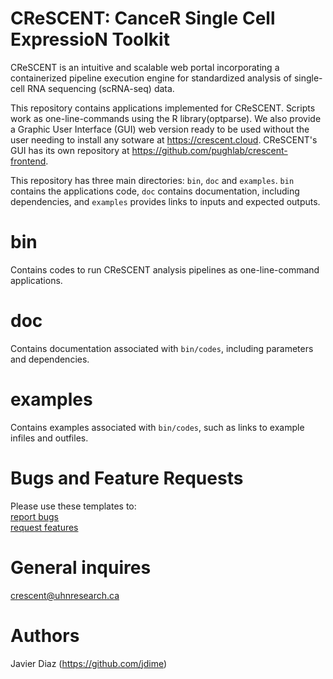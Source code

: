 # CReSCENT: CanceR Single Cell ExpressioN Toolkit

CReSCENT is an intuitive and scalable web portal incorporating a containerized pipeline execution engine for standardized analysis of single-cell RNA sequencing (scRNA-seq) data.

This repository contains applications implemented for CReSCENT. Scripts work as one-line-commands using the R library(optparse). We also provide a Graphic User Interface (GUI) web version ready to be used without the user needing to install any sotware at https://crescent.cloud. CReSCENT's GUI has its own repository at https://github.com/pughlab/crescent-frontend.

This repository has three main directories: `bin`, `doc` and `examples`. `bin` contains the applications code, `doc` contains documentation, including dependencies, and `examples` provides links to inputs and expected outputs.

bin
================
Contains codes to run CReSCENT analysis pipelines as one-line-command applications.

doc
================
Contains documentation associated with `bin/codes`, including parameters and dependencies.

examples
================
Contains examples associated with `bin/codes`, such as links to example infiles and outfiles.

Bugs and Feature Requests
================
Please use these templates to: <br />
[report bugs](https://github.com/pughlab/crescent/blob/master/.github/ISSUE_TEMPLATE/bug_report.md) <br />
[request features](https://github.com/pughlab/crescent/blob/master/.github/ISSUE_TEMPLATE/feature_request.md)

General inquires
================
<crescent@uhnresearch.ca>

Authors
================
Javier Diaz (https://github.com/jdime)
